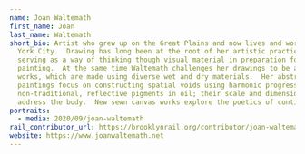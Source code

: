 ```yaml
---
name: Joan Waltemath
first_name: Joan
last_name: Waltemath
short_bio: Artist who grew up on the Great Plains and now lives and works in New
  York City.  Drawing has long been at the root of her artistic practice,
  serving as a way of thinking though visual material in preparation for
  painting.  At the same time Waltemath challenges her drawings to be autonomous
  works, which are made using diverse wet and dry materials.  Her abstract
  paintings focus on constructing spatial voids using harmonic progressions and
  non-traditional, reflective pigments in oil; their scale and dimensions
  address the body.  New sewn canvas works explore the poetics of contingency.
portraits:
  - media: 2020/09/joan-waltemath
rail_contributor_url: https://brooklynrail.org/contributor/joan-waltemath
website: https://www.joanwaltemath.net
---
```

